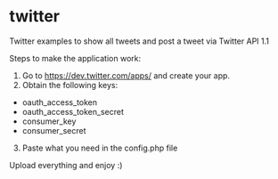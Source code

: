 # twitter
Twitter examples to show all tweets and post a tweet via Twitter API 1.1

Steps to make the application work:

1. Go to https://dev.twitter.com/apps/ and create your app.
2. Obtain the following keys:
- oauth_access_token
- oauth_access_token_secret
- consumer_key
- consumer_secret
3. Paste what you need in the config.php file

Upload everything and enjoy :) 
